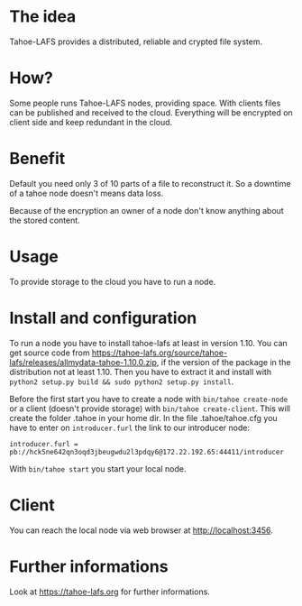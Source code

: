 # The idea
Tahoe-LAFS provides a distributed, reliable and crypted file system.

# How?
Some people runs Tahoe-LAFS nodes, providing space. With clients files can be published and received to the cloud. Everything will be encrypted on client side and keep redundant in the cloud.

# Benefit
Default you need only 3 of 10 parts of a file to reconstruct it. So a downtime of a tahoe node doesn't means data loss.

Because of the encryption an owner of a node don't know anything about the stored content.

# Usage
To provide storage to the cloud you have to run a node.

# Install and configuration
To run a node you have to install tahoe-lafs at least in version 1.10. You can get source code from https://tahoe-lafs.org/source/tahoe-lafs/releases/allmydata-tahoe-1.10.0.zip, if the version of the package in the distribution not at least 1.10. Then you have to extract it and install with `python2 setup.py build && sudo python2 setup.py install`.

Before the first start you have to create a node with `bin/tahoe create-node` or a client (doesn't provide storage) with `bin/tahoe create-client`. This will create the folder .tahoe in your home dir. In the file .tahoe/tahoe.cfg you have to enter on `introducer.furl` the link to our introducer node:

```
introducer.furl = pb://hck5ne642qn3oqd3jbeugwdu2l3pdqy6@172.22.192.65:44411/introducer
```

With `bin/tahoe start` you start your local node.

# Client
You can reach the local node via web browser at [http://localhost:3456](http://localhost:3456).

# Further informations
Look at https://tahoe-lafs.org for further informations.